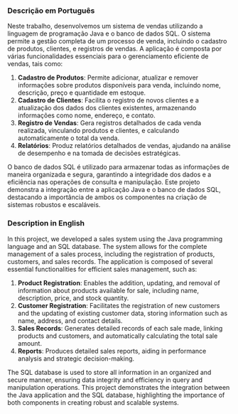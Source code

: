### Descrição em Português

Neste trabalho, desenvolvemos um sistema de vendas utilizando a linguagem de programação Java e o banco de dados SQL. O sistema permite a gestão completa de um processo de venda, incluindo o cadastro de produtos, clientes, e registros de vendas. A aplicação é composta por várias funcionalidades essenciais para o gerenciamento eficiente de vendas, tais como:

1. **Cadastro de Produtos**: Permite adicionar, atualizar e remover informações sobre produtos disponíveis para venda, incluindo nome, descrição, preço e quantidade em estoque.
2. **Cadastro de Clientes**: Facilita o registro de novos clientes e a atualização dos dados dos clientes existentes, armazenando informações como nome, endereço, e contato.
3. **Registro de Vendas**: Gera registros detalhados de cada venda realizada, vinculando produtos e clientes, e calculando automaticamente o total da venda.
4. **Relatórios**: Produz relatórios detalhados de vendas, ajudando na análise de desempenho e na tomada de decisões estratégicas.

O banco de dados SQL é utilizado para armazenar todas as informações de maneira organizada e segura, garantindo a integridade dos dados e a eficiência nas operações de consulta e manipulação. Este projeto demonstra a integração entre a aplicação Java e o banco de dados SQL, destacando a importância de ambos os componentes na criação de sistemas robustos e escaláveis.

### Description in English

In this project, we developed a sales system using the Java programming language and an SQL database. The system allows for the complete management of a sales process, including the registration of products, customers, and sales records. The application is composed of several essential functionalities for efficient sales management, such as:

1. **Product Registration**: Enables the addition, updating, and removal of information about products available for sale, including name, description, price, and stock quantity.
2. **Customer Registration**: Facilitates the registration of new customers and the updating of existing customer data, storing information such as name, address, and contact details.
3. **Sales Records**: Generates detailed records of each sale made, linking products and customers, and automatically calculating the total sale amount.
4. **Reports**: Produces detailed sales reports, aiding in performance analysis and strategic decision-making.

The SQL database is used to store all information in an organized and secure manner, ensuring data integrity and efficiency in query and manipulation operations. This project demonstrates the integration between the Java application and the SQL database, highlighting the importance of both components in creating robust and scalable systems.
